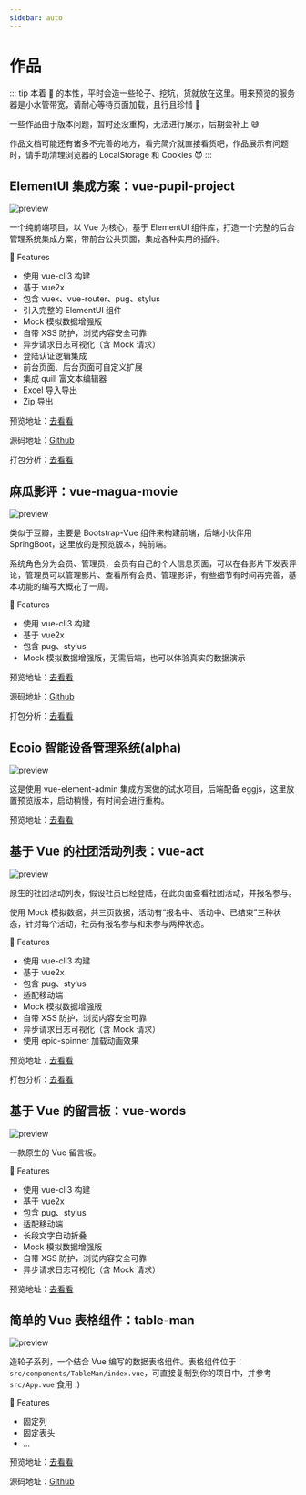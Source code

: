 ```yaml
---
sidebar: auto
---
```


# 作品

::: tip
本着 🐒 的本性，平时会造一些轮子、挖坑，货就放在这里。用来预览的服务器是小水管带宽，请耐心等待页面加载，且行且珍惜 🥂

一些作品由于版本问题，暂时还没重构，无法进行展示，后期会补上 😅

作品文档可能还有诸多不完善的地方，看完简介就直接看货吧，作品展示有问题时，请手动清理浏览器的 LocalStorage 和 Cookies 😈
:::

## ElementUI 集成方案：vue-pupil-project

![preview](./preview/vue-pupil-project.png)

一个纯前端项目，以 Vue 为核心，基于 ElementUI 组件库，打造一个完整的后台管理系统集成方案，带前台公共页面，集成各种实用的插件。

🚩 Features

- 使用 vue-cli3 构建
- 基于 vue2x
- 包含 vuex、vue-router、pug、stylus
- 引入完整的 ElementUI 组件
- Mock 模拟数据增强版
- 自带 XSS 防护，浏览内容安全可靠
- 异步请求日志可视化（含 Mock 请求）
- 登陆认证逻辑集成
- 前台页面、后台页面可自定义扩展
- 集成 quill 富文本编辑器
- Excel 导入导出
- Zip 导出

预览地址：[去看看](https://ojbk.xin/vue-pupil-project/)

源码地址：[Github](https://github.com/Aysnine/vue-pupil-project.git)

打包分析：[去看看](https://ojbk.xin/vue-pupil-project/report.html)

## 麻瓜影评：vue-magua-movie

![preview](./preview/vue-magua-movie.png)

类似于豆瓣，主要是 Bootstrap-Vue 组件来构建前端，后端小伙伴用 SpringBoot，这里放的是预览版本，纯前端。

系统角色分为会员、管理员，会员有自己的个人信息页面，可以在各影片下发表评论，管理员可以管理影片、查看所有会员、管理影评，有些细节有时间再完善，基本功能的编写大概花了一周。

🚩 Features

- 使用 vue-cli3 构建
- 基于 vue2x
- 包含 pug、stylus
- Mock 模拟数据增强版，无需后端，也可以体验真实的数据演示

预览地址：[去看看](https://ojbk.xin/vue-magua-movie/)

源码地址：[Github](https://github.com/Aysnine/vue-magua-movie.git)

打包分析：[去看看](https://ojbk.xin/vue-magua-movie/report.html)

## Ecoio 智能设备管理系统(alpha)

![preview](./preview/ecoio.png)

这是使用 vue-element-admin 集成方案做的试水项目，后端配备 eggjs，这里放置预览版本，启动稍慢，有时间会进行重构。

预览地址：[去看看](http://xrox.me:1330/)

## 基于 Vue 的社团活动列表：vue-act

![preview](./preview/vue-act.png)

原生的社团活动列表，假设社员已经登陆，在此页面查看社团活动，并报名参与。

使用 Mock 模拟数据，共三页数据，活动有“报名中、活动中、已结束”三种状态，针对每个活动，社员有报名参与和未参与两种状态。

🚩 Features

- 使用 vue-cli3 构建
- 基于 vue2x
- 包含 pug、stylus
- 适配移动端
- Mock 模拟数据增强版
- 自带 XSS 防护，浏览内容安全可靠
- 异步请求日志可视化（含 Mock 请求）
- 使用 epic-spinner 加载动画效果

预览地址：[去看看](https://ojbk.xin/vue-act/)

打包分析：[去看看](https://ojbk.xin/vue-act/report.html)

## 基于 Vue 的留言板：vue-words

![preview](./preview/vue-words.png)

一款原生的 Vue 留言板。

🚩 Features

- 使用 vue-cli3 构建
- 基于 vue2x
- 包含 pug、stylus
- 适配移动端
- 长段文字自动折叠
- Mock 模拟数据增强版
- 自带 XSS 防护，浏览内容安全可靠
- 异步请求日志可视化（含 Mock 请求）

预览地址：[去看看](https://ojbk.xin/vue-words/)

## 简单的 Vue 表格组件：table-man

![preview](./preview/table-man.png)

造轮子系列，一个结合 Vue 编写的数据表格组件。表格组件位于：`src/components/TableMan/index.vue`，可直接复制到你的项目中，并参考 `src/App.vue` 食用 :)

🚩 Features

- 固定列
- 固定表头
- ...

预览地址：[去看看](https://ojbk.xin/table-man/)

源码地址：[Github](https://github.com/Aysnine/table-man.git)

<PrettyComment />
